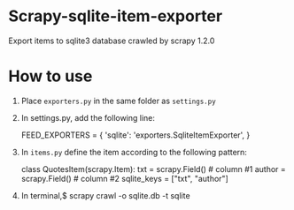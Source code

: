 # Scrapy-sqlite-item-exporter

Export items to sqlite3 database crawled by scrapy 1.2.0

# How to use


1. Place `exporters.py` in the same folder as `settings.py`
2. In settings.py, add the following line:

    FEED_EXPORTERS = {
        'sqlite': 'exporters.SqliteItemExporter',
    }

3. In `items.py` define the item according to the following pattern:

    class QuotesItem(scrapy.Item):
        txt = scrapy.Field() # column #1
        author = scrapy.Field() # column #2
        sqlite_keys = ["txt", "author"] 

4. In terminal,$ scrapy crawl <spider name> -o sqlite.db -t sqlite

